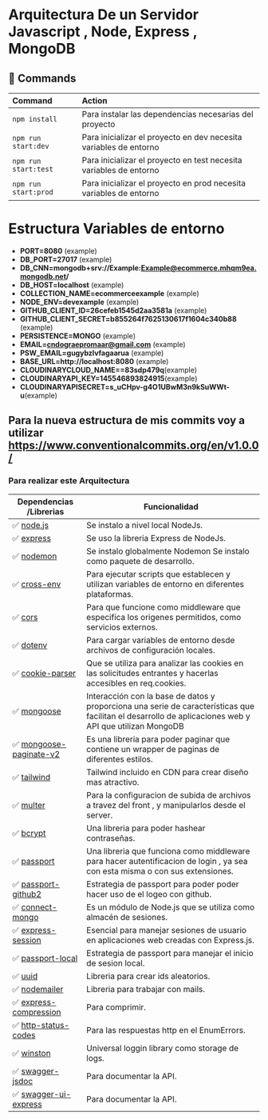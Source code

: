 # Arquitectura De un Servidor Javascript , Node, Express , MongoDB

## 🧞 Commands 

| Command                   | Action                                           |
| :------------------------ | :----------------------------------------------- |
| `npm install`             |Para instalar las dependencias necesarias del proyecto|
| `npm run start:dev`             |Para inicializar el proyecto en dev necesita variables de entorno |
| `npm run start:test`             |Para inicializar el proyecto en test necesita variables de entorno |
| `npm run start:prod`             |Para inicializar el proyecto en prod necesita variables de entorno |

# Estructura Variables de entorno

- **PORT=8080** (example)
- **DB_PORT=27017** (example)
- **DB_CNN=mongodb+srv://Example:Example@ecommerce.mhqm9ea.mongodb.net/**
- **DB_HOST=localhost** (example)
- **COLLECTION_NAME=ecommerceexample** (example)
- **NODE_ENV=devexample** (example)
- **GITHUB_CLIENT_ID=26cefeb1545d2aa3581a** (example)
- **GITHUB_CLIENT_SECRET=b855264f7625130617f1604c340b88** (example)
- **PERSISTENCE=MONGO** (example)
- **EMAIL=cndograepromaar@gmail.com** (example)
- **PSW_EMAIL=gugybzlvfagaarua** (example)
- **BASE_URL=http://localhost:8080** (example)
- **CLOUDINARYCLOUD_NAME==83sdp479q**(example)
- **CLOUDINARYAPI_KEY=145546893824915**(example)
- **CLOUDINARYAPISECRET=s_uCHpv-g4O1UBwM3n9kSuWWt-u**(example)

## Para la nueva estructura de mis commits voy a utilizar https://www.conventionalcommits.org/en/v1.0.0/

### Para realizar este Arquitectura

| Dependencias /Librerias | Funcionalidad                 |
| --------------- | --------------------------------------------------------------------------- |
| ✅ [node.js]    | Se  instalo a nivel local NodeJs.|
| ✅ [express]   | Se uso la libreria Express de NodeJs.|
| ✅ [nodemon]   |Se instalo globalmente Nodemon Se instalo como paquete de desarrollo.|
| ✅ [cross-env]   |Para ejecutar scripts que establecen y utilizan variables de entorno en diferentes plataformas.|
| ✅ [cors]   |Para que funcione como middleware que especifica los origenes permitidos, como servicios externos.|
| ✅ [dotenv]   |Para cargar variables de entorno desde archivos de configuración locales.|
| ✅ [cookie-parser]   |Que se utiliza para analizar las cookies en las solicitudes entrantes y hacerlas accesibles en req.cookies.|
| ✅ [mongoose]  | Interacción con la base de datos y proporciona una serie de características que facilitan el desarrollo de aplicaciones web y API que utilizan MongoDB |
| ✅ [mongoose-paginate-v2]  | Es una libreria para poder paginar que contiene un wrapper de paginas de diferentes estilos. |
| ✅ [tailwind]  | Tailwind incluido en CDN para crear diseño mas atractivo. |
| ✅ [multer]  | Para la configuracion de subida de archivos a travez del front , y manipularlos desde el server. |
| ✅ [bcrypt]  |Una libreria para poder hashear contraseñas. |
| ✅ [passport]  | Una libreria que funciona como middleware para hacer autentificacion de login , ya sea con esta misma o con sus extensiones. |
| ✅ [passport-github2]  | Estrategia de passport para poder poder hacer uso de el logeo con github. |
| ✅ [connect-mongo]  | Es un módulo de Node.js que se utiliza como almacén de sesiones. |
| ✅ [express-session]  |Esencial para manejar sesiones de usuario en aplicaciones web creadas con Express.js. |
| ✅ [passport-local]  |Estrategia de passport para manejar el inicio de sesion local. |
| ✅ [uuid]  |Libreria para crear ids aleatorios. |
| ✅ [nodemailer]  |Libreria para trabajar con mails. |
| ✅ [express-compression]  |Para comprimir. |
| ✅ [http-status-codes]  |Para las respuestas http en el EnumErrors. |
| ✅ [winston]  | Universal loggin library como storage de logs. |
| ✅ [swagger-jsdoc]  | Para documentar la API. |
| ✅ [swagger-ui-express]  | Para documentar la API. |

  [Coderhouse]: <https://plataforma.coderhouse.com/cursos/43335/programacion-backend>
  [arceprogramando]: <https://github.com/arceprogramando>
  [node.js]: <http://nodejs.org>
  [express]: <http://expressjs.com>
  [nodemon]: <https://nodemon.io>
  [cross-env]:<https://www.npmjs.com/package/cross-env>
  [cors]:<https://www.npmjs.com/package/cors>
  [dotenv]:<https://www.npmjs.com/package/dotenv>
  [cookie-parser]:<https://www.npmjs.com/package/cookie-parser>
  [express-handlebars]:<https://www.npmjs.com/package/express-handlebars>
  [mongoose]:<https://www.npmjs.com/package/mongoose>
  [mongoose-paginate-v2]:<https://www.npmjs.com/package/mongoose-paginate-v2>
  [tailwind]:<https://tailwindcss.com>
  [multer]:<https://www.npmjs.com/package/multer>
  [bcrypt]:<https://www.npmjs.com/package/bcrypt>
  [passport]:<https://www.npmjs.com/package/passport>
  [passport-github2]:<https://www.npmjs.com/package/passport-github2>
  [connect-mongo]:<https://www.npmjs.com/package/connect-mongo>
  [express-session]:<https://www.npmjs.com/package/express-session>
  [passport-local]:<https://www.passportjs.org/packages/passport-local/>
  [uuid]:<https://www.npmjs.com/package/uuid>
  [nodemailer]:<https://www.npmjs.com/package/nodemailer>
  [express-compression]:<https://www.npmjs.com/package/express-compression>
  [http-status-codes]:<https://www.npmjs.com/package/http-status-codes>
  [winston]:<https://www.npmjs.com/package/winston>
  [artillery]:<https://www.npmjs.com/package/artillery>
  [swagger-jsdoc]:<https://www.npmjs.com/package/swagger-jsdoc>
  [swagger-ui-express]:<https://www.npmjs.com/package/swagger-ui-express>
  [supertest]:<https://www.npmjs.com/package/supertest>
  [chai]:<https://www.npmjs.com/package/chai>
  [mocha]:<https://www.npmjs.com/package/mocha>
